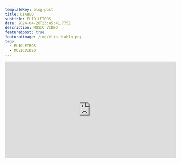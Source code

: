 ```yaml
---
templateKey: blog-post
title: DIABLO
subtitle: ELIO LEIROS
date: 2024-04-20T23:45:41.775Z
description: MUSIC VIDEO
featuredpost: true
featuredimage: /img/elio-diablo.png
tags:
  - ELIOLEIROS
  - MUSICVIDEO
---
```

<iframe width="560" height="315" src="https://www.youtube.com/embed/B-Lepq73fM0?si=Z_QHj_N_jF2EpwCM" title="YouTube video player" frameborder="0" allow="accelerometer; autoplay; clipboard-write; encrypted-media; gyroscope; picture-in-picture; web-share" referrerpolicy="strict-origin-when-cross-origin" allowfullscreen></iframe>